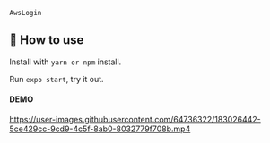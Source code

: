 `AwsLogin`



## 🚀 How to use


Install with `yarn or npm` install.

Run `expo start`, try it out.

#### DEMO

https://user-images.githubusercontent.com/64736322/183026442-5ce429cc-9cd9-4c5f-8ab0-8032779f708b.mp4

